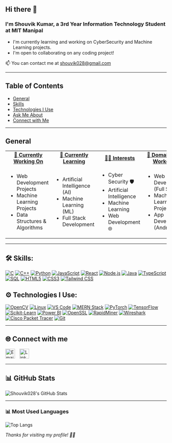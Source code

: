 ## Hi there 👋

### I'm **Shouvik Kumar**, a 3rd Year Information Technology Student at **MIT Manipal** 

- I'm currently learning and working on CyberSecurity and Machine Learning projects.
- I'm open to collaborating on any coding project!

📫 You can contact me at shouvik028@gmail.com

---

## Table of Contents

- [General](#general)
- [Skills](#skills)
- [Technologies I Use](#technologies-i-use)
- [Ask Me About](#ask-me-about)
- [Connect with Me](#connect-with-me)
---
## General
<div align="center">

  <table>
    <tr>
      <td align="center"><u><b>🔭 Currently Working On</b></u></td>
      <td align="center"><u><b>🌱 Currently Learning</b></u></td>
      <td align="center"><u><b>👨‍💻 Interests</b></u></td>
      <td align="center"><u><b>🚀 Domains I've Worked In</b></u></td>
    </tr>
    <tr>
      <td>
        <ul align="left">
          <li>Web Development Projects</li>
          <li>Machine Learning Projects </li>
          <li>Data Structures & Algorithms</li>
        </ul>
      </td>
      <td>
        <ul align="left">
          <li>Artificial Intelligence (AI)</li>
          <li>Machine Learning (ML)</li>
          <li>Full Stack Development</li>
        </ul>
      </td>
      <td>
        <ul align="left">
          <li>Cyber Security 🛡️</li>
          <li>Artificial Intelligence </li>
          <li>Machine Learning </li>
          <li>Web Development 🌐</li>
        </ul>
      </td>
      <td>
        <ul align="left">
          <li>Web Development (Full Stack)</li>
          <li>Machine Learning Projects</li>
          <li>App Development (Android)</li>
        </ul>
      </td>
    </tr>
  </table>

</div>

---

## 🛠️ Skills:

[![C](https://img.shields.io/badge/C-00599C?style=for-the-badge&logo=c&logoColor=white)](https://en.wikipedia.org/wiki/C_(programming_language))
[![C++](https://img.shields.io/badge/C++-00599C?style=for-the-badge&logo=c%2B%2B&logoColor=white)](https://isocpp.org/)
[![Python](https://img.shields.io/badge/Python-3776AB?style=for-the-badge&logo=python&logoColor=white)](https://python.org)
[![JavaScript](https://img.shields.io/badge/JavaScript-F7DF1E?style=for-the-badge&logo=javascript&logoColor=black)](https://developer.mozilla.org/en-US/docs/Web/JavaScript)
[![React](https://img.shields.io/badge/React-20232A?style=for-the-badge&logo=react&logoColor=61DAFB)](https://reactjs.org/)
[![Node.js](https://img.shields.io/badge/Node.js-339933?style=for-the-badge&logo=nodedotjs&logoColor=white)](https://nodejs.org/)
[![Java](https://img.shields.io/badge/Java-007396?style=for-the-badge&logo=java&logoColor=white)](https://www.java.com/)
[![TypeScript](https://img.shields.io/badge/TypeScript-3178C6?style=for-the-badge&logo=typescript&logoColor=white)](https://www.typescriptlang.org/)
[![SQL](https://img.shields.io/badge/SQL-4479A1?style=for-the-badge&logo=postgresql&logoColor=white)](https://en.wikipedia.org/wiki/SQL)
[![HTML5](https://img.shields.io/badge/HTML5-E34F26?style=for-the-badge&logo=html5&logoColor=white)](https://developer.mozilla.org/en-US/docs/Web/Guide/HTML/HTML5)
[![CSS3](https://img.shields.io/badge/CSS3-1572B6?style=for-the-badge&logo=css3&logoColor=white)](https://developer.mozilla.org/en-US/docs/Web/CSS)
[![Tailwind CSS](https://img.shields.io/badge/Tailwind_CSS-06B6D4?style=for-the-badge&logo=tailwind-css&logoColor=white)](https://tailwindcss.com/)


## ⚙️ Technologies I Use:

[![OpenCV](https://img.shields.io/badge/OpenCV-5C3EE8?style=for-the-badge&logo=opencv&logoColor=white)](https://opencv.org/)
[![Linux](https://img.shields.io/badge/Linux-FCC624?style=for-the-badge&logo=linux&logoColor=black)](https://www.linux.org/)
[![VS Code](https://img.shields.io/badge/VS_Code-007ACC?style=for-the-badge&logo=visual-studio-code&logoColor=white)](https://code.visualstudio.com/)
[![MERN Stack](https://img.shields.io/badge/MERN-3FA037?style=for-the-badge&logo=react&logoColor=white)](https://www.mongodb.com/mern-stack)
[![PyTorch](https://img.shields.io/badge/PyTorch-EE4C2C?style=for-the-badge&logo=pytorch&logoColor=white)](https://pytorch.org/)
[![TensorFlow](https://img.shields.io/badge/TensorFlow-FF6F00?style=for-the-badge&logo=tensorflow&logoColor=white)](https://www.tensorflow.org/)
[![Scikit-Learn](https://img.shields.io/badge/Scikit--Learn-F7931E?style=for-the-badge&logo=scikit-learn&logoColor=white)](https://scikit-learn.org/)
[![Power BI](https://img.shields.io/badge/Power%20BI-F2C811?style=for-the-badge&logo=powerbi&logoColor=black)](https://powerbi.microsoft.com/)
[![OpenSSL](https://img.shields.io/badge/OpenSSL-721412?style=for-the-badge&logo=openssl&logoColor=white)](https://www.openssl.org/)
[![RapidMiner](https://img.shields.io/badge/RapidMiner-FF6600?style=for-the-badge&logo=rapidminer&logoColor=white)](https://rapidminer.com/)
[![Wireshark](https://img.shields.io/badge/Wireshark-1679A7?style=for-the-badge&logo=wireshark&logoColor=white)](https://www.wireshark.org/)
[![Cisco Packet Tracer](https://img.shields.io/badge/Cisco%20Packet%20Tracer-1BA0D7?style=for-the-badge&logo=cisco&logoColor=white)](https://www.netacad.com/courses/packet-tracer)
[![Git](https://img.shields.io/badge/Git-F05032?style=for-the-badge&logo=git&logoColor=white)](https://git-scm.com/)


---

## 🌐 Connect with me

<a href="mailto:shouvik028@gmail.com" target="_blank" style="display:inline-block; margin-right:10px;">
  <img src="https://img.shields.io/badge/Email-D14836?style=flat&logo=gmail&logoColor=white" alt="Email" style="height:30px;">
</a>

<a href="https://linkedin.com/in/shouvik028" target="_blank" style="display:inline-block; margin-right:10px;">
  <img src="https://img.shields.io/badge/LinkedIn-blue?style=flat&logo=linkedin" alt="LinkedIn" style="height:30px;">
</a>

---

## 📊 GitHub Stats

![Shouvik028's GitHub Stats](https://github-readme-stats.vercel.app/api?username=Shouvik028&show_icons=true&theme=dark)

---

### 📊 Most Used Languages

![Top Langs](https://github-readme-stats.vercel.app/api/top-langs/?username=Shouvik028&layout=compact&theme=radical)


_Thanks for visiting my profile! 👨‍💻_
